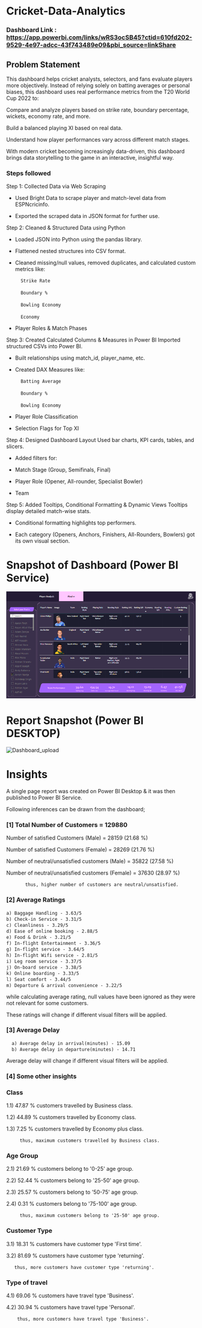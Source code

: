 # Cricket-Data-Analytics

### Dashboard Link : https://app.powerbi.com/links/wRS3ocSB45?ctid=610fd202-9529-4e97-adcc-43f743489e09&pbi_source=linkShare

## Problem Statement

This dashboard helps cricket analysts, selectors, and fans evaluate players more objectively. Instead of relying solely on batting averages or personal biases, this dashboard uses real performance metrics from the T20 World Cup 2022 to:

Compare and analyze players based on strike rate, boundary percentage, wickets, economy rate, and more.

Build a balanced playing XI based on real data.

Understand how player performances vary across different match stages.

With modern cricket becoming increasingly data-driven, this dashboard brings data storytelling to the game in an interactive, insightful way.



### Steps followed 

Step 1: Collected Data via Web Scraping 
- Used Bright Data to scrape player and match-level data from ESPNcricinfo. 

- Exported the scraped data in JSON format for further use.

Step 2: Cleaned & Structured Data using Python
- Loaded JSON into Python using the pandas library.

- Flattened nested structures into CSV format.

- Cleaned missing/null values, removed duplicates, and calculated custom metrics like:

        Strike Rate

        Boundary %

        Bowling Economy

        Economy

- Player Roles & Match Phases

Step 3: Created Calculated Columns & Measures in Power BI
Imported structured CSVs into Power BI.

- Built relationships using match_id, player_name, etc.

- Created DAX Measures like:

        Batting Average

        Boundary %

        Bowling Economy

- Player Role Classification

- Selection Flags for Top XI

Step 4: Designed Dashboard Layout
Used bar charts, KPI cards, tables, and slicers.

- Added filters for:

- Match Stage (Group, Semifinals, Final)

- Player Role (Opener, All-rounder, Specialist Bowler)

- Team

Step 5: Added Tooltips, Conditional Formatting & Dynamic Views
Tooltips display detailed match-wise stats.

- Conditional formatting highlights top performers.

- Each category (Openers, Anchors, Finishers, All-Rounders, Bowlers) got its own visual section.


# Snapshot of Dashboard (Power BI Service)

![dashboard_snapo](https://github.com/vandanagattupelli30/Cricket-Data-Analytics/blob/main/final%2011.png)

 
 # Report Snapshot (Power BI DESKTOP)

 
![Dashboard_upload](https://user-images.githubusercontent.com/102996550/174074051-4f08287a-0568-4fdf-8ac9-6762e0d8fa94.jpg)

# Insights

A single page report was created on Power BI Desktop & it was then published to Power BI Service.

Following inferences can be drawn from the dashboard;

### [1] Total Number of Customers = 129880

   Number of satisfied Customers (Male) = 28159 (21.68 %)

   Number of satisfied Customers (Female) = 28269 (21.76 %)

   Number of neutral/unsatisfied customers (Male) = 35822 (27.58 %)

   Number of neutral/unsatisfied customers (Female) = 37630 (28.97 %)


           thus, higher number of customers are neutral/unsatisfied.
           
### [2] Average Ratings

    a) Baggage Handling - 3.63/5
    b) Check-in Service - 3.31/5
    c) Cleanliness - 3.29/5
    d) Ease of online booking - 2.88/5
    e) Food & Drink - 3.21/5
    f) In-flight Entertainment - 3.36/5
    g) In-flight service - 3.64/5
    h) In-flight Wifi service - 2.81/5
    i) Leg room service - 3.37/5
    j) On-board service - 3.38/5
    k) Online boarding - 3.33/5
    l) Seat comfort - 3.44/5
    m) Departure & arrival convenience - 3.22/5
  
  while calculating average rating, null values have been ignored as they were not relevant for some customers. 
  
  These ratings will change if different visual filters will be applied.  
  
  ### [3] Average Delay 
  
      a) Average delay in arrival(minutes) - 15.09
      b) Average delay in departure(minutes) - 14.71
Average delay will change if different visual filters will be applied.

 ### [4] Some other insights
 
 ### Class
 
 1.1) 47.87 % customers travelled by Business class.
 
 1.2) 44.89 % customers travelled by Economy class.
 
 1.3) 7.25 % customers travelled by Economy plus class.
 
         thus, maximum customers travelled by Business class.
 
 ### Age Group
 
 2.1)  21.69 % customers belong to '0-25' age group.
 
 2.2)  52.44 % customers belong to '25-50' age group.
 
 2.3)  25.57 % customers belong to '50-75' age group.
 
 2.4)  0.31 % customers belong to '75-100' age group.
 
         thus, maximum customers belong to '25-50' age group.
         
### Customer Type

3.1) 18.31 % customers have customer type 'First time'.

3.2) 81.69 % customers have customer type 'returning'.
       
       thus, more customers have customer type 'returning'.

### Type of travel

4.1) 69.06 % customers have travel type 'Business'.

4.2) 30.94 % customers have travel type 'Personal'.

        thus, more customers have travel type 'Business'.
